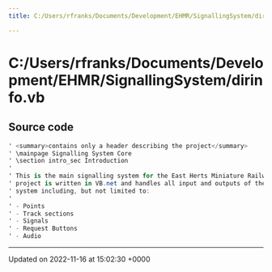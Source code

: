 ```yaml
---
title: C:/Users/rfranks/Documents/Development/EHMR/SignallingSystem/dirinfo.vb

---
```


# C:/Users/rfranks/Documents/Development/EHMR/SignallingSystem/dirinfo.vb






## Source code

```csharp
' <summary>contains only a header describing the project</summary>
' \mainpage Signalling System Core
' \section intro_sec Introduction
'
' This is the main signalling system for the East Herts Miniature Railway. The
' project is written in VB.net and handles all input and outputs of the signalling
' system including, but not limited to:
'
' - Points
' - Track sections
' - Signals
' - Request Buttons
' - Audio
```


-------------------------------

Updated on 2022-11-16 at 15:02:30 +0000
